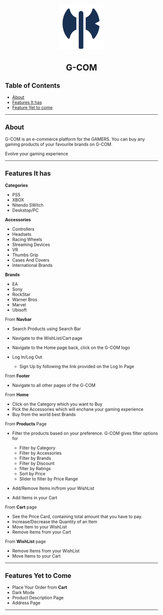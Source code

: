 
<div align="center">
<img alt="inclusive mart logo" src="public/assets/logo.png" width="150px" height="150px" />

# G-COM


</div>

##  Table of Contents

- [About](#about)
- [Features It has](#features-it-has)
- [Feature Yet to come](#features-yet-to-come)

---

##  About

G-COM is an e-commerce platform for the GAMERS. You can buy any gaming products of your favourite brands on G-COM.

Evolve your gaming experience

---

##  Features It has

**Categories**

- PS5
- XBOX
- Nitendo SWitch
- Deskstop/PC

**Accessories**
- Controllers
- Headsets
- Racing Wheels
- Streaming Devices
- VR
- Thumbs Grip
- Cases And Covers
- International Brands

**Brands**
- EA
- Sony
- RockStar
- Warner Bros
- Marvel
- Ubisoft

From **Navbar**

- Search Products using Search Bar
- Navigate to the WishList/Cart page
- Navigate to the Home page back, click on the G-COM logo
- Log In/Log Out

  - Sign Up by following the link provided on the Log In Page

From **Footer**

- Navigate to all other pages of the G-COM

From **Home**

- Click on the Category which you want to Buy
- Pick the Accessories which will enchane your gaming   experience
- Buy from the world best Brands

From **Products** Page

- Filter the products based on your preference. G-COM gives filter options for

  - Filter by Category
  - Filter by Accessories
  - Filter by Brands
  - Filter by Discount
  - filter by Ratings
  - Sort by Price
  - Slider to filter by Price Range

- Add/Remove Items in/from your WishList
- Add Items in your Cart

From **Cart** page

- See the Price Card, containing total amount that you have to pay.
- Increase/Decrease the Quantity of an Item
- Move Item to your WishList
- Remove Items from your Cart

From **WishList** page

- Remove Items from your WishList
- Move Items to your Cart

---

##  Features Yet to Come

- Place Your Order from **Cart**
- Dark Mode
- Product Description Page
- Address Page

---